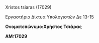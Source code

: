 Xristos tsiaras (17029)

Εργαστήριο Δίκτυα Υπολογιστών Δε 13-15

**Ονοματεπώνυμο:Χρήστος Τσιάρας**

**ΑΜ:17029**
